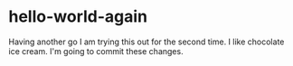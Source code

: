 # hello-world-again
Having another go
I am trying this out for the second time. I like chocolate ice cream.
I'm going to commit these changes. 
